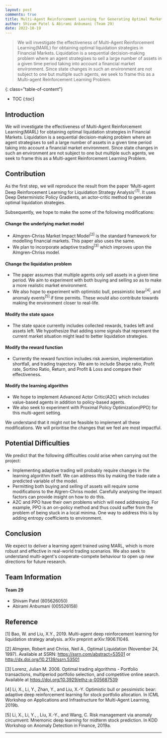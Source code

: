 ```yaml
---
layout: post
comments: true
title: Multi-Agent Reinforcement Learning for Generating Optimal Market Liquidation Strategy
author: Shivam Patel & Abirami Anbumani (Team 29)
date: 2022-10-19
---
```



> We will investigate the effectiveness of Multi-Agent Reinforcement Learning(MARL) for obtaining optimal liquidation strategies in Financial Markets. Liquidation is a sequential decision-making problem where an agent strategises to sell a large number of assets in a given time period taking into account a financial market environment. Since state changes in such an environment are not subject to one but multiple such agents, we seek to frame this as a Multi-agent Reinforcement Learning Problem. 

<!--more-->

{: class="table-of-content"}
* TOC
{:toc}

## Introduction
We will investigate the effectiveness of Multi-Agent Reinforcement Learning(MARL) for obtaining optimal liquidation strategies in Financial Markets. Liquidation is a sequential decision-making problem where an agent strategises to sell a large number of assets in a given time period taking into account a financial market environment. Since state changes in such an environment are not subject to one but multiple such agents, we seek to frame this as a Multi-agent Reinforcement Learning Problem. 

## Contribution
As the first step, we will reproduce the result from the paper ‘Multi-agent Deep Reinforcement Learning for Liquidation Strategy Analysis'<sup>[1]</sup>. It uses Deep Deterministic Policy Gradients, an actor-critic method to generate optimal liquidation strategies.

Subsequently, we hope to make the some of the following modifications:

#### Change the underlying market model
- Almgren-Chriss Market Impact Model<sup>[2]</sup> is the standard framework for modelling financial markets. This paper also uses the same.
- We plan to incorporate adaptive trading<sup>[3]</sup> which improves upon the Almgren-Chriss model.

#### Change the liquidation problem
- The paper assumes that multiple agents only sell assets in a given time period. We aim to experiment with both buying and selling so as to make a more realistic market environment.
- We also hope to experiment with optimistic bull, pessimistic bear<sup>[4]</sup>, and anomaly events<sup>[5]</sup> if time permits. These would also contribute towards making the environment closer to real-life.

#### Modify the state space
- The state space currently includes collected rewards, trades left and assets left. We hypothesize that adding some signals that represent the current market situation might lead to better liquidation strategies.

#### Modify the reward function
- Currently the reward function includes risk aversion, implementation shortfall, and trading trajectory. We aim to include Sharpe ratio, Profit rate, Sortino Ratio, Return, and Profit & Loss and compare their effectiveness.

#### Modify the learning algorithm
- We hope to implement Advanced Actor Critic(A2C) which includes value-based agents in addition to policy-based agents.
- We also seek to experiment with Proximal Policy Optimization(PPO) for this multi-agent setting.

We understand that it might not be feasible to implement all these modifications. We will prioritise the changes that we feel are most impactful.

## Potential Difficulties
We predict that the following difficulties could arise when carrying out the project:
- Implementing adaptive trading will probably require changes in the learning algorithm itself. We can address this by making the trade rate a predicted variable of the model.
- Permitting both buying and selling of assets will require some modifications to the Algren-Chriss model. Carefully analysing the impact factors can provide insight on how to do this.
- A2C and PPO have their own problems which will need addressing. For example, PPO is an on-policy method and thus could suffer from the problem of being stuck in a local minima. One way to address this is by adding entropy coefficients to environment.

## Conclusion
We expect to deliver a learning agent trained using MARL, which is more robust and effective in real-world trading scenarios. We also seek to understand multi-agent's cooperate-compete behaviour to open up new directions for future research.

## Team Information
#### Team 29
- Shivam Patel (805626050)
- Abirami Anbumani (005526158)

## Reference
[1] Bao, W. and Liu, X.Y., 2019. Multi-agent deep reinforcement learning for liquidation strategy analysis. arXiv preprint arXiv:1906.11046.

[2] Almgren, Robert and Chriss, Neil A., Optimal Liquidation (November 24, 1997). Available at SSRN: https://ssrn.com/abstract=53501 or http://dx.doi.org/10.2139/ssrn.53501

[3] Lorenz, Julian M. 2008. Optimal trading algorithms - Portfolio transactions, multiperiod portfolio selection, and competitive online search. Available at https://doi.org/10.3929/ethz-a-005687539

[4] Li, X., Li, Y., Zhan, Y., and Liu, X.-Y. Optimistic bull or pessimistic bear: adaptive deep reinforcement learning for stock portfolio allocation. In ICML Workshop on Applications and Infrastructure for Multi-Agent Learning, 2019b.

[5] Li, X., Li, Y., , Liu, X.-Y., and Wang, C. Risk management via anomaly circumvent: Mnemonic deep learning for midterm stock prediction. In KDD Workshop on Anomaly Detection in Finance, 2019a.

---


